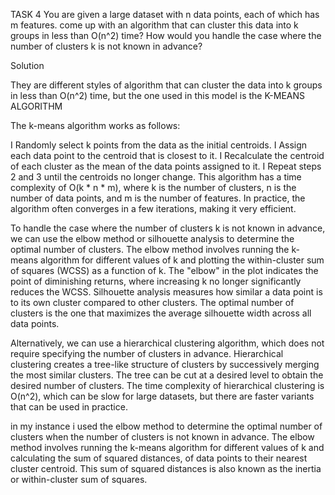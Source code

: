 
TASK 4
You are given a large dataset with n data points, 
each of which has m features. 
come up with an algorithm that can cluster this data into k groups in less than O(n^2) time? 
How would you handle the case where the number of clusters k is not known in advance?

Solution

They are different styles of algorithm that can cluster the data into k groups in less than O(n^2) time, but the one used in this model
is the K-MEANS ALGORITHM

The k-means algorithm works as follows:

I Randomly select k points from the data as the initial centroids.
I Assign each data point to the centroid that is closest to it.
I Recalculate the centroid of each cluster as the mean of the data points assigned to it.
I Repeat steps 2 and 3 until the centroids no longer change.
This algorithm has a time complexity of O(k * n * m), where k is the number of clusters, n is the number of data points, and m is the number of features. 
In practice, the algorithm often converges in a few iterations, making it very efficient.

To handle the case where the number of clusters k is not known in advance,
we can use the elbow method or silhouette analysis to determine the optimal number of clusters. 
The elbow method involves running the k-means algorithm for different values of k and plotting the within-cluster sum of squares (WCSS) as a function of k. 
The "elbow" in the plot indicates the point of diminishing returns, where increasing k no longer significantly reduces the WCSS. 
Silhouette analysis measures how similar a data point is to its own cluster compared to other clusters. 
The optimal number of clusters is the one that maximizes the average silhouette width across all data points.

Alternatively, we can use a hierarchical clustering algorithm, which does not require specifying the number of clusters in advance. 
Hierarchical clustering creates a tree-like structure of clusters by successively merging the most similar clusters. 
The tree can be cut at a desired level to obtain the desired number of clusters. 
The time complexity of hierarchical clustering is O(n^2), which can be slow for large datasets, but there are faster variants that can be used in practice.

in my instance i used the elbow method to determine the optimal number of clusters when the number of clusters is not known in advance.
The elbow method involves running the k-means algorithm for different values of k and calculating the sum of squared distances,
of data points to their nearest cluster centroid. 
This sum of squared distances is also known as the inertia or within-cluster sum of squares.
